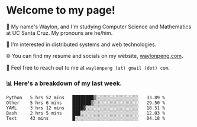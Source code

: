 # Welcome to my page! 

👋 My name's Waylon, and I'm studying Computer Science and Mathematics at UC Santa Cruz. My pronouns are he/him. 

💭 I'm interested in distributed systems and web technologies.

🌐 You can find my resume and socials on my website, [waylonpeng.com](https://www.waylonpeng.com).

📧 Feel free to reach out to me at `waylonpeng (at) gmail (dot) com`.

### 📊 Here's a breakdown of my last week.

<!--START_SECTION:waka-->
```text
Python   5 hrs 52 mins   ████████▒░░░░░░░░░░░░░░░░   33.89 % 
Other    5 hrs 6 mins    ███████▒░░░░░░░░░░░░░░░░░   29.50 % 
YAML     3 hrs 12 mins   ████▓░░░░░░░░░░░░░░░░░░░░   18.51 % 
Bash     2 hrs 5 mins    ███░░░░░░░░░░░░░░░░░░░░░░   12.03 % 
Text     43 mins         █░░░░░░░░░░░░░░░░░░░░░░░░   04.18 % 
```
<!--END_SECTION:waka-->
